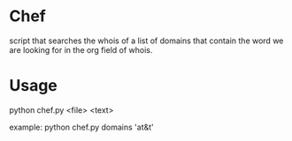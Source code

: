 # Chef
script that searches the whois of a list of domains that contain the word we are looking for in the org field of whois.

# Usage
python chef.py \<file\> \<text\>
  
example: python chef.py domains 'at&t'
  




